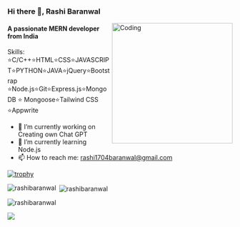 ### Hi there 👋, Rashi Baranwal
<img align="right" alt="Coding" width="270" src="https://cdn.dribbble.com/users/4055494/screenshots/15215756/media/d2b66c4ca0192aa26d103448b3d1518b.gif">

#### A passionate MERN developer from India


Skills:
⭐C/C++⭐HTML⭐CSS⭐JAVASCRIPT⭐PYTHON⭐JAVA⭐jQuery⭐Bootstrap ⭐Node.js⭐Git⭐Express.js⭐Mongo DB ⭐
Mongoose⭐Tailwind CSS ⭐Appwrite
- 🔭 I’m currently working on Creating own Chat GPT 
- 🌱 I’m currently learning Node.js 
- 📫 How to reach me: rashi1704baranwal@gmail.com 


[![trophy](https://github-profile-trophy.vercel.app/?username=RashiBaranwal)](https://github.com/ryo-ma/github-profile-trophy)

<p><img align="left" src="https://github-readme-stats.vercel.app/api/top-langs?username=rashibaranwal&show_icons=true&locale=en&layout=compact" alt="rashibaranwal" /></p>

<p>&nbsp;<img align="center" src="https://github-readme-stats.vercel.app/api?username=rashibaranwal&show_icons=true&locale=en" alt="rashibaranwal" /></p>

<p><img align="center" src="https://github-readme-streak-stats.herokuapp.com/?user=rashibaranwal&" alt="rashibaranwal" /></p>

[Ÿ HŸPE]: https://yhype.me
[GitHub Profile Views Counter]: https://github.com/antonkomarev/github-profile-views-counter

![](https://komarev.com/ghpvc/?username=RashiBaranwal&color=dc143c)
